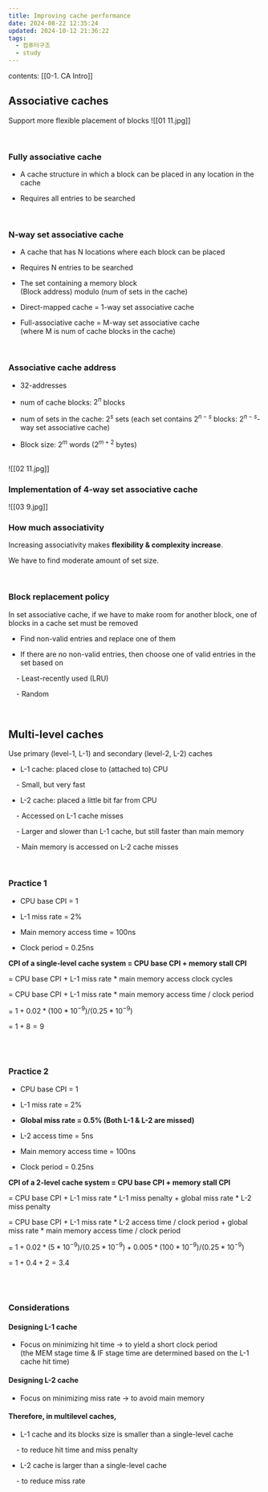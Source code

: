 ```yaml
---
title: Improving cache performance
date: 2024-08-22 12:35:24
updated: 2024-10-12 21:36:22
tags:
  - 컴퓨터구조
  - study
---
```

contents: [[0-1. CA Intro]]

## Associative caches

Support more flexible placement of blocks
![[01 11.jpg]]

  

<br>

  

### Fully associative cache

- A cache structure in which a block can be placed in any location in the cache

- Requires all entries to be searched

<br>

  

### N-way set associative cache

- A cache that has N locations where each block can be placed

- Requires N entries to be searched

- The set containing a memory block <br> (Block address) modulo (num of sets in the cache)

- Direct-mapped cache = 1-way set associative cache

- Full-associative cache = M-way set associative cache <br>(where M is num of cache blocks in the cache)

<br>

  

### Associative cache address

- 32-addresses

- num of cache blocks: $2^n$ blocks

- num of sets in the cache: $2^s$ sets (each set contains $2^{n-s}$ blocks: $2^{n-s}$-way set associative cache)

- Block size: $2^m$ words ($2^{m+2}$ bytes)

<br>![[02 11.jpg]]


  
  

### Implementation of 4-way set associative cache
![[03 9.jpg]]

  

### How much associativity

Increasing associativity makes **flexibility & complexity increase**. <br>

We have to find moderate amount of set size.

<br>

  

### Block replacement policy

In set associative cache, if we have to make room for another block, one of blocks in a cache set must be removed

- Find non-valid entries and replace one of them

- If there are no non-valid entries, then choose one of valid entries in the set based on

    - Least-recently used (LRU)

    - Random

<br>

  

## Multi-level caches

Use primary (level-1, L-1) and secondary (level-2, L-2) caches

- L-1 cache: placed close to (attached to) CPU

    - Small, but very fast

- L-2 cache: placed a little bit far from CPU

    - Accessed on L-1 cache misses

    - Larger and slower than L-1 cache, but still faster than main memory

    - Main memory is accessed on L-2 cache misses

<br>

  

### Practice 1

- CPU base CPI = 1

- L-1 miss rate = 2%

- Main memory access time = 100ns

- Clock period = 0.25ns

  

**CPI of a single-level cache system = CPU base CPI + memory stall CPI** <br>

= CPU base CPI + L-1 miss rate * main memory access clock cycles <br>

= CPU base CPI + L-1 miss rate * main memory access time / clock period <br>

= $1 + 0.02 * (100 * 10^{-9}) / (0.25 * 10^{-9})$ <br>

= $1 + 8 = 9$

<br><br>

  

### Practice 2

- CPU base CPI = 1

- L-1 miss rate = 2%

- **Global miss rate = 0.5% (Both L-1 & L-2 are missed)**

- L-2 access time = 5ns

- Main memory access time = 100ns

- Clock period = 0.25ns

  

**CPI of a 2-level cache system = CPU base CPI + memory stall CPI** <br>

= CPU base CPI + L-1 miss rate * L-1 miss penalty + global miss rate * L-2 miss penalty <br>

= CPU base CPI + L-1 miss rate * L-2 access time / clock period + global miss rate * main memory access time / clock period <br>

= $1 + 0.02 * (5 * 10^{-9}) / (0.25 * 10^{-9}) + 0.005 * (100 * 10^{-9}) / (0.25 * 10^{-9})$ <br>

= $1 + 0.4 + 2 = 3.4$

<br><br>

  

### Considerations

#### Designing L-1 cache

- Focus on minimizing hit time -> to yield a short clock period <br>(the MEM stage time & IF stage time are determined based on the L-1 cache hit time)

  

#### Designing L-2 cache

- Focus on minimizing miss rate -> to avoid main memory

  

#### Therefore, in multilevel caches,

- L-1 cache and its blocks size is smaller than a single-level cache

    - to reduce hit time and miss penalty

- L-2 cache is larger than a single-level cache

    - to reduce miss rate
